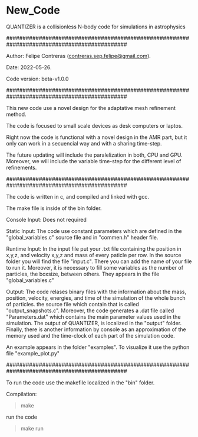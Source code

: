 # New_Code
QUANTIZER is a collisionless N-body code for simulations in astrophysics

#############################################################################################

Author: Felipe Contreras (contreras.sep.felipe@gmail.com).

Date: 2022-05-26.

Code version: beta-v1.0.0

#############################################################################################

This new code use a novel design for the adaptative mesh refinement method. 

The code is focused to small scale devices as desk computers or laptos. 

Right now the code is functional with a novel design in the AMR part, but it only can work in a secuencial way and with a sharing time-step.

The future updating will include the paralelization in both, CPU and GPU. Moreover, we will include the variable time-step for the different level of refinements.

#############################################################################################

The code is written in c, and compiled and linked with gcc. 

The make file is inside of the bin folder. 

Console Input: Does not required

Static Input: The code use constant parameters which are defined in the "global_variables.c" source file and in "commen.h" header file. 

Runtime Input: In the input file put your .txt file containing the position in x,y,z, and velocity x,y,z and mass of every paticle per row. In the source folder you will find the file  "input.c". There you can add the name of your file to run it. Moreover, it is necessary to fill some variables as the number of particles, the boxsize, between others. They appears in the file "global_variables.c"
               
Output: The code relases binary files with the information about the mass, position, velocity, energies, and time of the simulation of the whole bunch of particles. the source file which contain that is called "output_snapshots.c". Moreover, the code generates a .dat file called "Parameters.dat" which contains the main parameter values used in the simulation. The output of QUANTIZER, is localized in the "output" folder.  Finally, there is another information by console as an approximation of the memory used and the time-clock of each part of the simulation code.

An example appears in the folder "examples". To visualize it use the python file "example_plot.py"

#############################################################################################

To run the code use the makefile localized in the "bin" folder. 

Compilation:

> make

run the code

> make run








               
